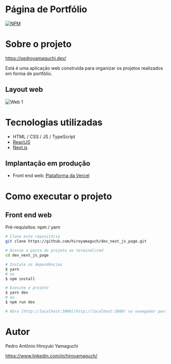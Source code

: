 # Página de Portfólio
[![NPM](https://img.shields.io/npm/l/react)](https://github.com/hiroyamaguch/dev_next_js_page/blob/main/LICENSE)

# Sobre o projeto
https://pedroyamaguchi.dev/

Está é uma aplicação web construída para organizar os projetos realizados em forma de portfólio.
## Layout web
![Web 1](https://github.com/hiroyamaguch/assets/dev_page/web1.png)

# Tecnologias utilizadas
- HTML / CSS / JS / TypeScript
- [ReactJS](https://pt-br.reactjs.org/)
- [Next.js](https://nextjs.org/)
## Implantação em produção
- Front end web: [Plataforma da Vercel](https://vercel.com)

# Como executar o projeto
## Front end web
Pré-requisitos: npm / yarn

```bash
# Clone este repositório
git clone https://github.com/hiroyamaguch/dev_next_js_page.git

# Acesse a pasta do projeto no terminal/cmd
cd dev_next_js_page

# Instale as dependências
$ yarn
# ou
$ npm install

# Execute o projeto
$ yarn dev
# ou
$ npm run dev

# Abra [http://localhost:3000](http://localhost:3000) no navegador para ver o resultado
```

# Autor

Pedro Antônio Hiroyuki Yamaguchi

https://www.linkedin.com/in/hiroyamaguch/
